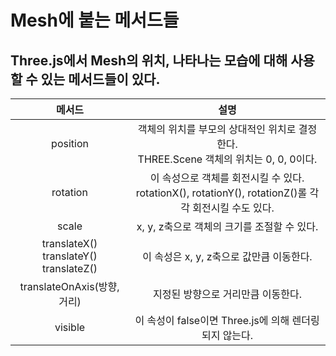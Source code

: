 # Mesh에 붙는 메서드들
## Three.js에서 Mesh의 위치, 나타나는 모습에 대해 사용할 수 있는 메서드들이 있다.

| 메서드 | 설명 |
|:--:|:--:|
| position | 객체의 위치를 부모의 상대적인 위치로 결정한다.<br> THREE.Scene 객체의 위치는 0, 0, 0이다. |
| rotation | 이 속성으로 객체를 회전시킬 수 있다.<br> rotationX(), rotationY(), rotationZ()롤 각각 회전시킬 수도 있다. |
| scale | x, y, z축으로 객체의 크기를 조절할 수 있다. |
| translateX()<br>translateY()<br>translateZ() | 이 속성은 x, y, z축으로 값만큼 이동한다. |
| translateOnAxis(방향, 거리) | 지정된 방향으로 거리만큼 이동한다. |
| visible | 이 속성이 false이면 Three.js에 의해 렌더링되지 않는다. |